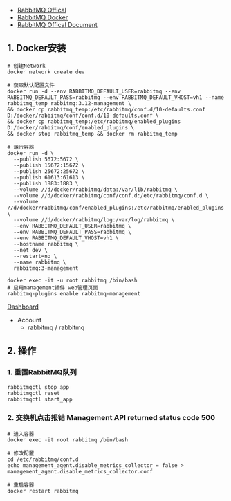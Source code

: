 - [RabbitMQ Offical](https://www.rabbitmq.com/)
- [RabbitMQ Docker](https://hub.docker.com/_/rabbitmq)
- [RabbitMQ Offical Document](https://www.rabbitmq.com/documentation.html)

## 1. Docker安装
```shell
# 创建Network
docker network create dev

# 获取默认配置文件
docker run -d --env RABBITMQ_DEFAULT_USER=rabbitmq --env RABBITMQ_DEFAULT_PASS=rabbitmq --env RABBITMQ_DEFAULT_VHOST=vh1 --name rabbitmq_temp rabbitmq:3.12-management \
&& docker cp rabbitmq_temp:/etc/rabbitmq/conf.d/10-defaults.conf  D:/docker/rabbitmq/conf/conf.d/10-defaults.conf \
&& docker cp rabbitmq_temp:/etc/rabbitmq/enabled_plugins  D:/docker/rabbitmq/conf/enabled_plugins \
&& docker stop rabbitmq_temp && docker rm rabbitmq_temp

# 运行容器
docker run -d \
  --publish 5672:5672 \
  --publish 15672:15672 \
  --publish 25672:25672 \
  --publish 61613:61613 \
  --publish 1883:1883 \
  --volume //d/docker/rabbitmq/data:/var/lib/rabbitmq \
  --volume //d/docker/rabbitmq/conf/conf.d:/etc/rabbitmq/conf.d \
  --volume //d/docker/rabbitmq/conf/enabled_plugins:/etc/rabbitmq/enabled_plugins \
  --volume //d/docker/rabbitmq/log:/var/log/rabbitmq \
  --env RABBITMQ_DEFAULT_USER=rabbitmq \
  --env RABBITMQ_DEFAULT_PASS=rabbitmq \
  --env RABBITMQ_DEFAULT_VHOST=vh1 \
  --hostname rabbitmq \
  --net dev \
  --restart=no \
  --name rabbitmq \
  rabbitmq:3-management

docker exec -it -u root rabbitmq /bin/bash
# 启用management插件 web管理页面
rabbitmq-plugins enable rabbitmq-management
```

[Dashboard](http://localhost:15672)
- Account
  - rabbitmq / rabbitmq

## 2. 操作
### 1. 重置RabbitMQ队列
```shell
rabbitmqctl stop_app
rabbitmqctl reset
rabbitmqctl start_app
```

### 2. 交换机点击报错 Management API returned status code 500
```shell
# 进入容器
docker exec -it root rabbitmq /bin/bash

# 修改配置
cd /etc/rabbitmq/conf.d
echo management_agent.disable_metrics_collector = false > management_agent.disable_metrics_collector.conf

# 重启容器
docker restart rabbitmq
```

